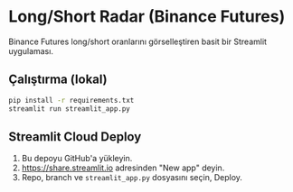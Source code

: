 # Long/Short Radar (Binance Futures)

Binance Futures long/short oranlarını görselleştiren basit bir Streamlit uygulaması.

## Çalıştırma (lokal)
```bash
pip install -r requirements.txt
streamlit run streamlit_app.py
```

## Streamlit Cloud Deploy
1. Bu depoyu GitHub'a yükleyin.
2. https://share.streamlit.io adresinden "New app" deyin.
3. Repo, branch ve `streamlit_app.py` dosyasını seçin, Deploy.
